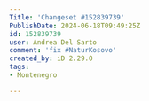 ```yaml
---
Title: 'Changeset #152839739'
PublishDate: 2024-06-18T09:49:25Z
id: 152839739
user: Andrea Del Sarto
comment: 'fix #NaturKosovo'
created_by: iD 2.29.0
tags:
- Montenegro

---
```

